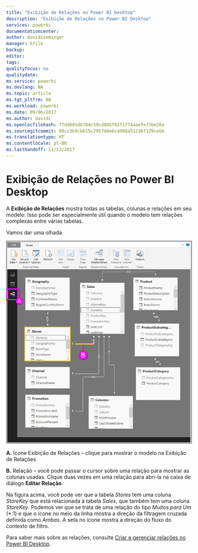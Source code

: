 ```yaml
---
title: "Exibição de Relações no Power BI Desktop"
description: "Exibição de Relações no Power BI Desktop"
services: powerbi
documentationcenter: 
author: davidiseminger
manager: kfile
backup: 
editor: 
tags: 
qualityfocus: no
qualitydate: 
ms.service: powerbi
ms.devlang: NA
ms.topic: article
ms.tgt_pltfrm: NA
ms.workload: powerbi
ms.date: 09/06/2017
ms.author: davidi
ms.openlocfilehash: 77dd801d6704c59cd88bf02f1f74aaefe73be26e
ms.sourcegitcommit: 99cc3b9cb615c2957dde6ca908a51238f129cebb
ms.translationtype: HT
ms.contentlocale: pt-BR
ms.lasthandoff: 11/13/2017
---
```

# <a name="relationship-view-in-power-bi-desktop"></a>Exibição de Relações no Power BI Desktop
A **Exibição de Relações** mostra todas as tabelas, colunas e relações em seu modelo. Isso pode ser especialmente útil quando o modelo tem relações complexas entre várias tabelas.

Vamos dar uma olhada.

![](media/desktop-relationship-view/relationshipview_fullscreen.png)

**A.**  Ícone Exibição de Relações – clique para mostrar o modelo na Exibição de Relações

**B.** Relação – você pode passar o cursor sobre uma relação para mostrar as colunas usadas. Clique duas vezes em uma relação para abri-la na caixa de diálogo **Editar Relação**. 

Na figura acima, você pode ver que a tabela *Stores* tem uma coluna *StoreKey* que está relacionada à tabela *Sales*, que também tem uma coluna *StoreKey*. Podemos ver que se trata de uma relação do tipo *Muitos para Um* (\*:1) e que o ícone no meio da linha mostra a direção da filtragem cruzada definida como *Ambas*. A seta no ícone mostra a direção do fluxo do contexto de filtro.

Para saber mais sobre as relações, consulte [Criar e gerenciar relações no Power BI Desktop](desktop-create-and-manage-relationships.md).

